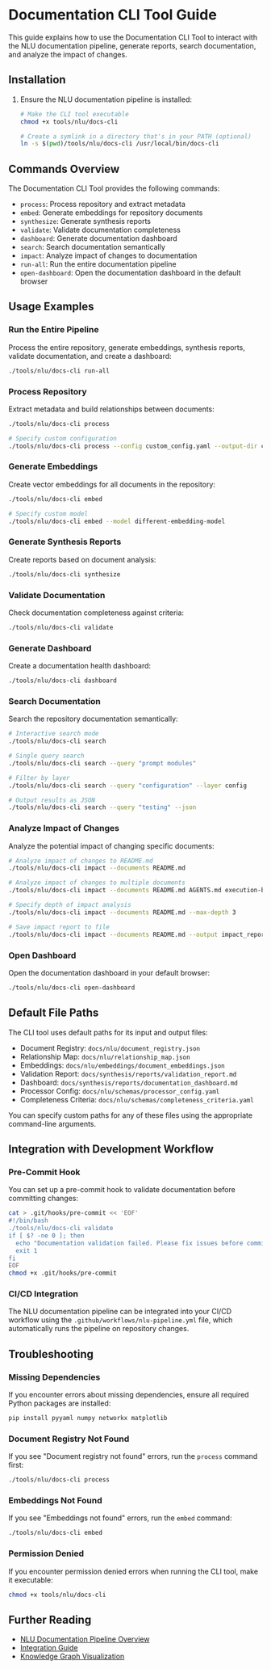 # Documentation CLI Tool Guide

This guide explains how to use the Documentation CLI Tool to interact with the NLU documentation pipeline, generate reports, search documentation, and analyze the impact of changes.

## Installation

1. Ensure the NLU documentation pipeline is installed:
   ```bash
   # Make the CLI tool executable
   chmod +x tools/nlu/docs-cli
   
   # Create a symlink in a directory that's in your PATH (optional)
   ln -s $(pwd)/tools/nlu/docs-cli /usr/local/bin/docs-cli
   ```

## Commands Overview

The Documentation CLI Tool provides the following commands:

- `process`: Process repository and extract metadata
- `embed`: Generate embeddings for repository documents
- `synthesize`: Generate synthesis reports
- `validate`: Validate documentation completeness
- `dashboard`: Generate documentation dashboard
- `search`: Search documentation semantically
- `impact`: Analyze impact of changes to documentation
- `run-all`: Run the entire documentation pipeline
- `open-dashboard`: Open the documentation dashboard in the default browser

## Usage Examples

### Run the Entire Pipeline

Process the entire repository, generate embeddings, synthesis reports, validate documentation, and create a dashboard:

```bash
./tools/nlu/docs-cli run-all
```

### Process Repository

Extract metadata and build relationships between documents:

```bash
./tools/nlu/docs-cli process

# Specify custom configuration
./tools/nlu/docs-cli process --config custom_config.yaml --output-dir custom_output/
```

### Generate Embeddings

Create vector embeddings for all documents in the repository:

```bash
./tools/nlu/docs-cli embed

# Specify custom model
./tools/nlu/docs-cli embed --model different-embedding-model
```

### Generate Synthesis Reports

Create reports based on document analysis:

```bash
./tools/nlu/docs-cli synthesize
```

### Validate Documentation

Check documentation completeness against criteria:

```bash
./tools/nlu/docs-cli validate
```

### Generate Dashboard

Create a documentation health dashboard:

```bash
./tools/nlu/docs-cli dashboard
```

### Search Documentation

Search the repository documentation semantically:

```bash
# Interactive search mode
./tools/nlu/docs-cli search

# Single query search
./tools/nlu/docs-cli search --query "prompt modules"

# Filter by layer
./tools/nlu/docs-cli search --query "configuration" --layer config

# Output results as JSON
./tools/nlu/docs-cli search --query "testing" --json
```

### Analyze Impact of Changes

Analyze the potential impact of changing specific documents:

```bash
# Analyze impact of changes to README.md
./tools/nlu/docs-cli impact --documents README.md

# Analyze impact of changes to multiple documents
./tools/nlu/docs-cli impact --documents README.md AGENTS.md execution-budget.yaml

# Specify depth of impact analysis
./tools/nlu/docs-cli impact --documents README.md --max-depth 3

# Save impact report to file
./tools/nlu/docs-cli impact --documents README.md --output impact_report.md
```

### Open Dashboard

Open the documentation dashboard in your default browser:

```bash
./tools/nlu/docs-cli open-dashboard
```

## Default File Paths

The CLI tool uses default paths for its input and output files:

- Document Registry: `docs/nlu/document_registry.json`
- Relationship Map: `docs/nlu/relationship_map.json`
- Embeddings: `docs/nlu/embeddings/document_embeddings.json`
- Validation Report: `docs/synthesis/reports/validation_report.md`
- Dashboard: `docs/synthesis/reports/documentation_dashboard.md`
- Processor Config: `docs/nlu/schemas/processor_config.yaml`
- Completeness Criteria: `docs/nlu/schemas/completeness_criteria.yaml`

You can specify custom paths for any of these files using the appropriate command-line arguments.

## Integration with Development Workflow

### Pre-Commit Hook

You can set up a pre-commit hook to validate documentation before committing changes:

```bash
cat > .git/hooks/pre-commit << 'EOF'
#!/bin/bash
./tools/nlu/docs-cli validate
if [ $? -ne 0 ]; then
  echo "Documentation validation failed. Please fix issues before committing."
  exit 1
fi
EOF
chmod +x .git/hooks/pre-commit
```

### CI/CD Integration

The NLU documentation pipeline can be integrated into your CI/CD workflow using the `.github/workflows/nlu-pipeline.yml` file, which automatically runs the pipeline on repository changes.

## Troubleshooting

### Missing Dependencies

If you encounter errors about missing dependencies, ensure all required Python packages are installed:

```bash
pip install pyyaml numpy networkx matplotlib
```

### Document Registry Not Found

If you see "Document registry not found" errors, run the `process` command first:

```bash
./tools/nlu/docs-cli process
```

### Embeddings Not Found

If you see "Embeddings not found" errors, run the `embed` command:

```bash
./tools/nlu/docs-cli embed
```

### Permission Denied

If you encounter permission denied errors when running the CLI tool, make it executable:

```bash
chmod +x tools/nlu/docs-cli
```

## Further Reading

- [NLU Documentation Pipeline Overview](../README.md)
- [Integration Guide](integration_guide.md)
- [Knowledge Graph Visualization](../synthesis/visualizations/README.md)
